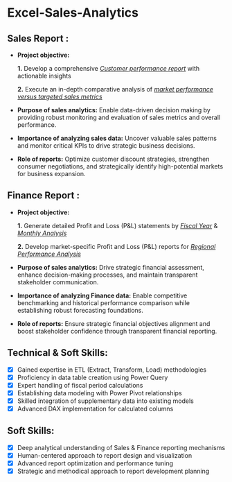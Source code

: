 # Excel-Sales-Analytics

## Sales Report :

- **Project objective:** 

    **1.** Develop a comprehensive _[Customer performance report](https://github.com/ppai27/Excel-Sales-Analytics/blob/ebdd4e650799118ad865a62efe03d8e9f1c2c1e3/Customer%20Net%20Sales%20Performance.pdf)_ with actionable insights

    **2.** Execute an in-depth comparative analysis of _[market performance versus targeted sales metrics](https://github.com/ppai27/Excel-Sales-Analytics/blob/ebdd4e650799118ad865a62efe03d8e9f1c2c1e3/Market%20Performance%20Vs%20Target%20Report.pdf)_

- **Purpose of sales analytics:** Enable data-driven decision making by providing robust monitoring and evaluation of sales metrics and overall performance.

- **Importance of analyzing sales data:** Uncover valuable sales patterns and monitor critical KPIs to drive strategic business decisions.

- **Role of reports:** Optimize customer discount strategies, strengthen consumer negotiations, and strategically identify high-potential markets for business expansion.


## Finance Report :

- **Project objective:** 

    **1.** Generate detailed Profit and Loss (P&L) statements by _[Fiscal Year](https://github.com/ppai27/Excel-Sales-Analytics/blob/ebdd4e650799118ad865a62efe03d8e9f1c2c1e3/P%20%26%20L%20Statement%20by%20Fiscal%20Years.pdf)_ & _[Monthly Analysis](https://github.com/ppai27/Excel-Sales-Analytics/blob/ebdd4e650799118ad865a62efe03d8e9f1c2c1e3/P%20%26%20L%20Statement%20%20by%20Months.pdf)_ 

   **2.** Develop market-specific Profit and Loss (P&L) reports for _[Regional Performance Analysis](https://github.com/ppai27/Excel-Sales-Analytics/blob/ebdd4e650799118ad865a62efe03d8e9f1c2c1e3/P%20%26%20L%20Statement%20for%20Markets.pdf)_

- **Purpose of sales analytics:** Drive strategic financial assessment, enhance decision-making processes, and maintain transparent stakeholder communication.

- **Importance of analyzing Finance data:** Enable competitive benchmarking and historical performance comparison while establishing robust forecasting foundations.

- **Role of reports:** Ensure strategic financial objectives alignment and boost stakeholder confidence through transparent financial reporting.


## Technical & Soft Skills:
- [x]	Gained expertise in ETL (Extract, Transform, Load) methodologies
- [x]	Proficiency in data table creation using Power Query
- [x]	Expert handling of fiscal period calculations
- [x]	Establishing data modeling with Power Pivot relationships
- [x]	Skilled integration of supplementary data into existing models
- [x]	Advanced DAX implementation for calculated columns

## Soft Skills:
- [x]	Deep analytical understanding of Sales & Finance reporting mechanisms
- [x]	Human-centered approach to report design and visualization
- [x]	Advanced report optimization and performance tuning
- [x]	Strategic and methodical approach to report development planning
